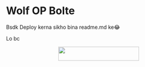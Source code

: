 # Wolf OP Bolte


Bsdk Deploy kerna sikho bina readme.md ke😂

Lo bc 
<p align="center"><a href="https://heroku.com/deploy?template=https://github.com/vaibhavchandra12/testingbc"> <img src="https://img.shields.io/badge/Deploy%20To%20Heroku-black?style=for-the-badge&logo=heroku" width="220" height="38.45"/></a></p>
